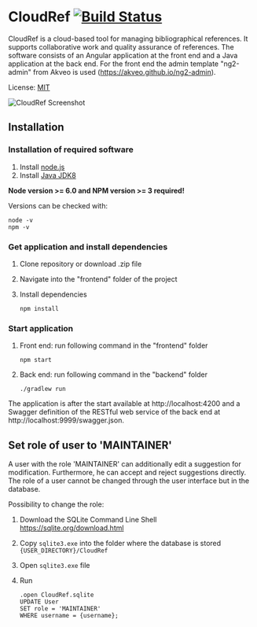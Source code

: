 # CloudRef [![Build Status](https://travis-ci.org/JabRef/cloudref.svg?branch=master)](https://travis-ci.org/JabRef/cloudref)

CloudRef is a cloud-based tool for managing bibliographical references. 
It supports collaborative work and quality assurance of references.
The software consists of an Angular application at the front end and a Java application at the back end.
For the front end the admin template "ng2-admin" from Akveo is used (https://akveo.github.io/ng2-admin).

License: [MIT](https://tldrlegal.com/license/mit-license)

![CloudRef Screenshot](https://user-images.githubusercontent.com/14543255/32387802-e67fa39a-c0c5-11e7-98bc-b69c441e4300.jpg)

## Installation

### Installation of required software
1. Install [node.js](https://nodejs.org/en/)
2. Install [Java JDK8](http://www.oracle.com/technetwork/java/javase/downloads/jdk8-downloads-2133151.html)

**Node version >= 6.0 and NPM version >= 3 required!**

Versions can be checked with:

```
node -v
npm -v
```

### Get application and install dependencies
1. Clone repository or download .zip file
2. Navigate into the "frontend" folder of the project
3. Install dependencies

       npm install

### Start application
1. Front end: run following command in the "frontend" folder

       npm start
2. Back end: run following command in the "backend" folder

       ./gradlew run

The application is after the start available at http://localhost:4200 and a Swagger definition of the RESTful web service of the back end at http://localhost:9999/swagger.json.

## Set role of user to 'MAINTAINER'
A user with the role 'MAINTAINER' can additionally edit a suggestion for modification. Furthermore, he can accept and reject suggestions directly. The role of a user cannot be changed through the user interface but in the database.

Possibility to change the role:
1. Download the SQLite Command Line Shell https://sqlite.org/download.html
2. Copy ```sqlite3.exe``` into the folder where the database is stored ```{USER_DIRECTORY}/CloudRef```
3. Open ```sqlite3.exe``` file
4. Run

       .open CloudRef.sqlite
       UPDATE User
       SET role = 'MAINTAINER'
       WHERE username = {username};

